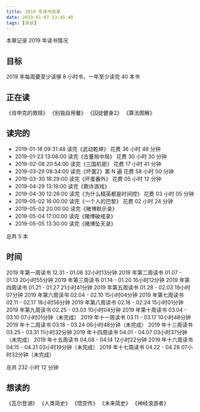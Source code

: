 ```yaml
---
title: 2019 年读书目录
date: 2019-01-07 13:45:40
tags: [杂谈]
---
```


本章记录 2019 年读书情况

<!-- more -->

## 目标
2019 年每周要至少读够 8 小时书，一年至少读完 40 本书

## 正在读
《肖申克的救赎》
《别独自用餐》
《囚徒健身2》
《算法图解》

## 读完的

- 2019-01-18 09:31:48 读完《武动乾坤》                                             花费 36 小时 48 分钟
- 2019-01-23 13:08:00 读完《古董局中局》                                           花费 30 小时 30 分钟
- 2019-02-08 20:54:00 读完《三国机密》                                             花费 17 小时 41 分钟
- 2019-03-29 08:34:00 读完《坏蛋2》第 N 遍                                         花费 58 小时 00 分钟
- 2019-03-30 18:29:00 读完《坏蛋番外》                                             花费 05 小时 12 分钟
- 2019-04-29 13:19:00 读完《欺诈游戏》
- 2019-04-30 12:26:00 读完《为什么精英都是时间控》                                 花费 03 小时 05 分钟
- 2019-05-02 16:00:00 读完《一个人的巴黎》                                         花费 02 小时 24 分钟
- 2019-05-02 20:00:00 读完《赌博默示录》
- 2019-05-04 17:00:00 读完《赌博破戒录》
- 2019-05-05 13:30:00 读完《赌博坠天录》

总共 5 本

## 时间

2019 年第一周读书   12.31 - 01.06 32小时13分钟
2019 年第二周读书   01.07 - 01.13 20小时55分钟
2019 年第三周读书   01.14 - 01.20 16小时12分钟
2019 年第四周读书   01.21 - 01.27 21小时41分钟
2019 年第五周读书   01.28 - 02.03 19小时07分钟
2019 年第六周读书   02.04 - 02.10 15小时04分钟
2019 年第七周读书   02.11 - 02.17 18小时56分钟
2019 年第八周读书   02.18 - 02.24 15小时01分钟
2019 年第九周读书   02.25 - 03.03 10小时04分钟
2019 年第十周读书   03.04 - 03.10 07小时01分钟（未完成）
2019 年十一周读书   03.11 - 03.17 10小时48分钟
2019 年十二周读书   03.18 - 03.24 06小时48分钟（未完成）
2019 年十三周读书   03.25 - 03.31 11小时32分钟
2019 年十四周读书   04.01 - 04.07 03小时37分钟（未完成）
2019 年十五周读书   04.08 - 04.14 12小时22分钟
2019 年十六周读书   04.15 - 04.21 03小时19分钟（未完成）
2019 年十七周读书   04.22 - 04.28 07小时32分钟（未完成）


总共 232 小时 12 分钟


## 想读的

《瓦尔登湖》
《人类简史》
《悟空传》
《未来简史》
《神经浪游者》

